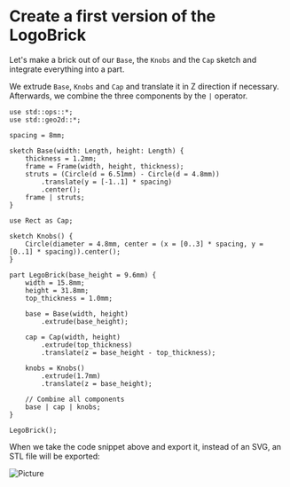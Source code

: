 # Create a first version of the LogoBrick

Let's make a brick out of our `Base`, the `Knobs` and the `Cap` sketch and integrate everything into a part.

We extrude `Base`, `Knobs` and `Cap` and translate it in Z direction if necessary.
Afterwards, we combine the three components by the `|` operator.

```µcad,tutorial_part_result
use std::ops::*;
use std::geo2d::*;

spacing = 8mm;

sketch Base(width: Length, height: Length) {
    thickness = 1.2mm;
    frame = Frame(width, height, thickness);
    struts = (Circle(d = 6.51mm) - Circle(d = 4.8mm))
        .translate(y = [-1..1] * spacing)
        .center();
    frame | struts;
}

use Rect as Cap;

sketch Knobs() {
    Circle(diameter = 4.8mm, center = (x = [0..3] * spacing, y = [0..1] * spacing)).center();
}

part LegoBrick(base_height = 9.6mm) {
    width = 15.8mm;
    height = 31.8mm;
    top_thickness = 1.0mm;

    base = Base(width, height)
        .extrude(base_height);

    cap = Cap(width, height)
        .extrude(top_thickness)
        .translate(z = base_height - top_thickness);

    knobs = Knobs()
        .extrude(1.7mm)
        .translate(z = base_height);

    // Combine all components
    base | cap | knobs;
}

LegoBrick();
```

When we take the code snippet above and export it, instead of an SVG, an STL file will be exported:

![Picture]()